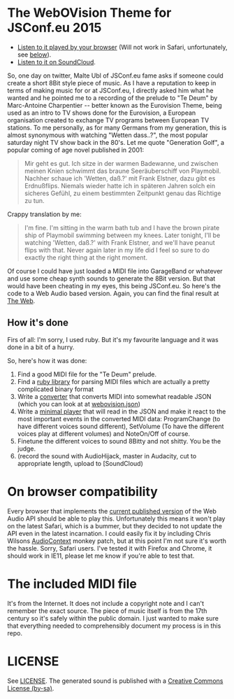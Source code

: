 # The WebOVision Theme for JSConf.eu 2015

* [Listen to it played by your browser](http://pixelpoke.de/webovision) (Will not work in Safari, unfortunately, see [below](#on-browser-compatibility)).
* [Listen to it on SoundCloud](https://soundcloud.com/halfbyte/webovision).

So, one day on twitter, Malte Ubl of JSConf.eu fame asks if someone could create a
short 8Bit style piece of music. As I have a reputation to keep in terms of making
music for or at JSConf.eu, I directly asked him what he wanted and he pointed
me to a recording of the prelude to "Te Deum" by Marc-Antoine Charpentier -- better
known as the Eurovision Theme, being used as an intro to TV shows done for the
Eurovision, a European organisation created to exchange TV programs between European
TV stations. To me personally, as for many Germans from my generation, this is almost
synonymous with watching "Wetten dass..?", the most popular saturday night TV show
back in the 80's. Let me quote "Generation Golf", a popular coming of age novel published in 2001:

> Mir geht es gut. Ich sitze in der warmen Badewanne, und zwischen meinen Knien schwimmt das braune Seeräuberschiff von Playmobil. Nachher schaue ich 'Wetten, daß.?' mit Frank Elstner, dazu gibt es Erdnußflips. Niemals wieder hatte ich in späteren Jahren solch ein sicheres Gefühl, zu einem bestimmten Zeitpunkt genau das Richtige zu tun.

Crappy translation by me:

> I'm fine. I'm sitting in the warm bath tub and I have the brown pirate ship of Playmobil swimming between my knees. Later tonight, I'll be watching 'Wetten, daß.?' with Frank Elstner, and we'll have peanut flips with that. Never again later in my life did I feel so sure to do exactly the right thing at the right moment.

Of course I could have just loaded a MIDI file into GarageBand or whatever and use some cheap synth sounds to generate the 8Bit version. But that would have been cheating in my eyes, this being JSConf.eu. So here's the code to a Web Audio based version. Again,  you can find the final result at [The Web](http://pixelpoke.de/webovision).

## How it's done

Firs of all: I'm sorry, I used ruby. But it's my favourite language and it was done in a bit of a hurry.

So, here's how it was done:

1. Find a good MIDI file for the "Te Deum" prelude.
2. Find a [ruby library](https://rubygems.org/gems/midilib) for parsing MIDI files which are actually a pretty complicated binary format
3. Write a [converter](convert.rb) that converts MIDI into somewhat readable JSON (which you can look at at [webovision.json](webovision.json))
4. Write a [minimal player](index.html) that will read in the JSON and make it react to the most important events in the converted MIDI data: ProgramChange (to have different voices sound different), SetVolume (To have the different voices play at different volumes) and NoteOn/Off of course.
5. Finetune the different voices to sound 8Bitty and not shitty. You be the judge.
6. (record the sound with AudioHijack, master in Audacity, cut to appropriate length, upload to [SoundCloud)

# On browser compatibility

Every browser that implements the [current published version](http://www.w3.org/TR/webaudio/) of the Web Audio API should be able to play this. Unfortunately this means it won't play on the latest Safari, which is a bummer, but they decided to not update the API even in the latest incarnation. I could easily fix it by including Chris Wilsons [AudioContext](https://github.com/cwilso/AudioContext-MonkeyPatch) monkey patch, but at this point I'm not sure it's worth the hassle. Sorry, Safari users. I've tested it with Firefox and Chrome, it should work in IE11, please let me know if you're able to test that.

# The included MIDI file

It's from the Internet. It does not include a copyright note and I can't remember the exact source. The piece of music itself is from the 17th century so it's safely within the public domain. I just wanted to make sure that everything needed to comprehensibly document my process is in this repo.

# LICENSE

See [LICENSE](LICENSE). The generated sound is published with a [Creative Commons License (by-sa)](http://creativecommons.org/licenses/by-sa/3.0/).
